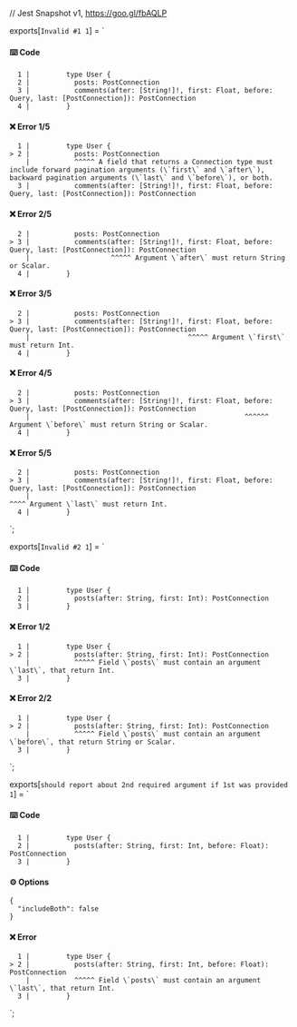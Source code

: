 // Jest Snapshot v1, https://goo.gl/fbAQLP

exports[`Invalid #1 1`] = `
#### ⌨️ Code

      1 |         type User {
      2 |           posts: PostConnection
      3 |           comments(after: [String!]!, first: Float, before: Query, last: [PostConnection]): PostConnection
      4 |         }

#### ❌ Error 1/5

      1 |         type User {
    > 2 |           posts: PostConnection
        |           ^^^^^ A field that returns a Connection type must include forward pagination arguments (\`first\` and \`after\`), backward pagination arguments (\`last\` and \`before\`), or both.
      3 |           comments(after: [String!]!, first: Float, before: Query, last: [PostConnection]): PostConnection

#### ❌ Error 2/5

      2 |           posts: PostConnection
    > 3 |           comments(after: [String!]!, first: Float, before: Query, last: [PostConnection]): PostConnection
        |                    ^^^^^ Argument \`after\` must return String or Scalar.
      4 |         }

#### ❌ Error 3/5

      2 |           posts: PostConnection
    > 3 |           comments(after: [String!]!, first: Float, before: Query, last: [PostConnection]): PostConnection
        |                                       ^^^^^ Argument \`first\` must return Int.
      4 |         }

#### ❌ Error 4/5

      2 |           posts: PostConnection
    > 3 |           comments(after: [String!]!, first: Float, before: Query, last: [PostConnection]): PostConnection
        |                                                     ^^^^^^ Argument \`before\` must return String or Scalar.
      4 |         }

#### ❌ Error 5/5

      2 |           posts: PostConnection
    > 3 |           comments(after: [String!]!, first: Float, before: Query, last: [PostConnection]): PostConnection
        |                                                                    ^^^^ Argument \`last\` must return Int.
      4 |         }
`;

exports[`Invalid #2 1`] = `
#### ⌨️ Code

      1 |         type User {
      2 |           posts(after: String, first: Int): PostConnection
      3 |         }

#### ❌ Error 1/2

      1 |         type User {
    > 2 |           posts(after: String, first: Int): PostConnection
        |           ^^^^^ Field \`posts\` must contain an argument \`last\`, that return Int.
      3 |         }

#### ❌ Error 2/2

      1 |         type User {
    > 2 |           posts(after: String, first: Int): PostConnection
        |           ^^^^^ Field \`posts\` must contain an argument \`before\`, that return String or Scalar.
      3 |         }
`;

exports[`should report about 2nd required argument if 1st was provided 1`] = `
#### ⌨️ Code

      1 |         type User {
      2 |           posts(after: String, first: Int, before: Float): PostConnection
      3 |         }

#### ⚙️ Options

    {
      "includeBoth": false
    }

#### ❌ Error

      1 |         type User {
    > 2 |           posts(after: String, first: Int, before: Float): PostConnection
        |           ^^^^^ Field \`posts\` must contain an argument \`last\`, that return Int.
      3 |         }
`;
